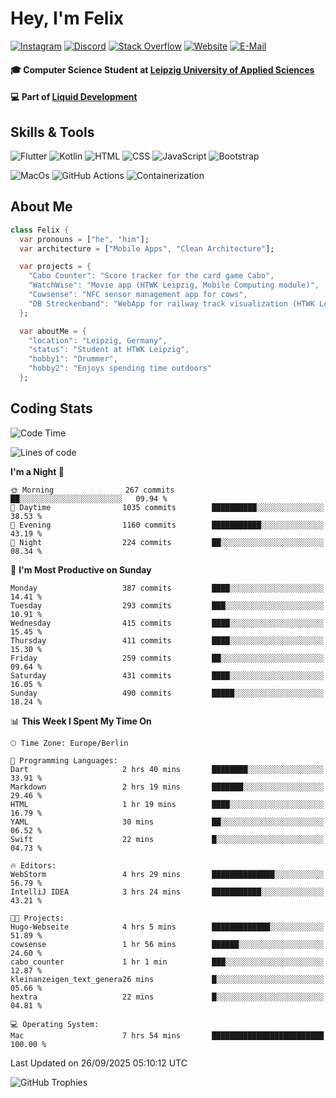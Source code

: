 # Hey, I'm Felix 
<!--
[![GitHub followers](https://img.shields.io/github/followers/flixcoo?style=social)](https://github.com/flixcoo)
[![GitHub stars](https://img.shields.io/github/stars/flixcoo?style=social)](https://github.com/flixcoo)
[![Open Source Love](https://badges.frapsoft.com/os/v1/open-source.svg?v=102)](https://github.com/ellerbrock/open-source-badge/)
-->
[![Instagram](https://img.shields.io/badge/Instagram-flixcoo-informational?style=flat&color=E4405F&logo=instagram&logoColor=E4405F)](https://instagram.com/flixcoo)
[![Discord](https://img.shields.io/badge/Discord-flixcoo-informational?style=flat&color=5865F2&logo=discord&logoColor=5865F2)](https://discord.com/users/478979169628454963)
[![Stack Overflow](https://img.shields.io/badge/Stack_Overflow-flixcoo-informational?style=flat&color=F58025&logo=stack-overflow&logoColor=F58025)](https://meta.stackoverflow.com/users/21106540/flixcoo)
[![Website](https://img.shields.io/badge/Website-felixkirchner.de-informational?style=flat&color=FECB34&logo=circuitverse&logoColor=FECB34)](https://felixkirchner.de)
[![E-Mail](https://img.shields.io/badge/E--Mail-hi@felixkirchner.de-informational?style=flat&color=84DD63&logo=maildotru&logoColor=84DD63)](mailto:hi@felixkirchner.de)

#### 🎓 Computer Science Student at [Leipzig University of Applied Sciences](https://htwk-leipzig.de)

#### 💻 Part of [Liquid Development](https://github.com/LiquidDevelopmentDE)


<!-- ![Felix's GitHub stats](https://github-readme-stats.vercel.app/api?username=flixcoo&show_icons=true&theme=radical) -->
## Skills & Tools
![Flutter](https://img.shields.io/badge/Multi--Platform-Flutter-informational?style=flat&color=027DFD&logo=flutter&logoColor=027DFD)
![Kotlin](https://img.shields.io/badge/Android-Kotlin-informational?style=flat&color=7F52FF&logo=kotlin&logoColor=7F52FF)
![HTML](https://img.shields.io/badge/Web-HTML5-informational?style=flat&color=E34F26&logo=html5&logoColor=E34F26)
![CSS](https://img.shields.io/badge/Web-CSS3-informational?style=flat&color=F43059&logo=css&logoColor=F43059)
![JavaScript](https://img.shields.io/badge/Web-JavaScript-informational?style=flat&logo=javascript&color=F7DF1E)
![Bootstrap](https://img.shields.io/badge/Web-Bootstrap_5-informational?style=flat&color=7952B3&logo=bootstrap&logoColor=7952B3)

![MacOs](https://img.shields.io/badge/System-MacOS-informational?style=flat&logo=apple&logoColor=FFFFFF&color=222)
![GitHub Actions](https://img.shields.io/badge/CI/CD-GitHub_Actions-informational?style=flat&color=FF2D20&logo=github-actions&logoColor=FF2D20)
![Containerization](https://img.shields.io/badge/Containerization-Docker-informational?style=flat&color=2496ED&logo=docker&logoColor=2496ED)

## About Me

```dart
class Felix {
  var pronouns = ["he", "him"];
  var architecture = ["Mobile Apps", "Clean Architecture"];

  var projects = {
    "Cabo Counter": "Score tracker for the card game Cabo",
    "WatchWise": "Movie app (HTWK Leipzig, Mobile Computing module)",
    "Cowsense": "NFC sensor management app for cows",
    "DB Streckenband": "WebApp for railway track visualization (HTWK Leipzig, Software Project module)"
  };

  var aboutMe = {
    "location": "Leipzig, Germany",
    "status": "Student at HTWK Leipzig",
    "hobby1": "Drummer",
    "hobby2": "Enjoys spending time outdoors"
  };
```

## Coding Stats
<!--START_SECTION:waka-->
![Code Time](http://img.shields.io/badge/Code%20Time-296%20hrs%2043%20mins-blue)

![Lines of code](https://img.shields.io/badge/From%20Hello%20World%20I%27ve%20Written-333.2%20thousand%20lines%20of%20code-blue)

**I'm a Night 🦉** 

```text
🌞 Morning                267 commits         ██░░░░░░░░░░░░░░░░░░░░░░░   09.94 % 
🌆 Daytime                1035 commits        ██████████░░░░░░░░░░░░░░░   38.53 % 
🌃 Evening                1160 commits        ███████████░░░░░░░░░░░░░░   43.19 % 
🌙 Night                  224 commits         ██░░░░░░░░░░░░░░░░░░░░░░░   08.34 % 
```
📅 **I'm Most Productive on Sunday** 

```text
Monday                   387 commits         ████░░░░░░░░░░░░░░░░░░░░░   14.41 % 
Tuesday                  293 commits         ███░░░░░░░░░░░░░░░░░░░░░░   10.91 % 
Wednesday                415 commits         ████░░░░░░░░░░░░░░░░░░░░░   15.45 % 
Thursday                 411 commits         ████░░░░░░░░░░░░░░░░░░░░░   15.30 % 
Friday                   259 commits         ██░░░░░░░░░░░░░░░░░░░░░░░   09.64 % 
Saturday                 431 commits         ████░░░░░░░░░░░░░░░░░░░░░   16.05 % 
Sunday                   490 commits         █████░░░░░░░░░░░░░░░░░░░░   18.24 % 
```


📊 **This Week I Spent My Time On** 

```text
🕑︎ Time Zone: Europe/Berlin

💬 Programming Languages: 
Dart                     2 hrs 40 mins       ████████░░░░░░░░░░░░░░░░░   33.91 % 
Markdown                 2 hrs 19 mins       ███████░░░░░░░░░░░░░░░░░░   29.46 % 
HTML                     1 hr 19 mins        ████░░░░░░░░░░░░░░░░░░░░░   16.79 % 
YAML                     30 mins             ██░░░░░░░░░░░░░░░░░░░░░░░   06.52 % 
Swift                    22 mins             █░░░░░░░░░░░░░░░░░░░░░░░░   04.73 % 

🔥 Editors: 
WebStorm                 4 hrs 29 mins       ██████████████░░░░░░░░░░░   56.79 % 
IntelliJ IDEA            3 hrs 24 mins       ███████████░░░░░░░░░░░░░░   43.21 % 

🐱‍💻 Projects: 
Hugo-Webseite            4 hrs 5 mins        █████████████░░░░░░░░░░░░   51.89 % 
cowsense                 1 hr 56 mins        ██████░░░░░░░░░░░░░░░░░░░   24.60 % 
cabo_counter             1 hr 1 min          ███░░░░░░░░░░░░░░░░░░░░░░   12.87 % 
kleinanzeigen_text_genera26 mins             █░░░░░░░░░░░░░░░░░░░░░░░░   05.66 % 
hextra                   22 mins             █░░░░░░░░░░░░░░░░░░░░░░░░   04.81 % 

💻 Operating System: 
Mac                      7 hrs 54 mins       █████████████████████████   100.00 % 
```


 Last Updated on 26/09/2025 05:10:12 UTC
<!--END_SECTION:waka-->

![GitHub Trophies](https://github-profile-trophy.vercel.app/?username=flixcoo&theme=onedark&row=1)
